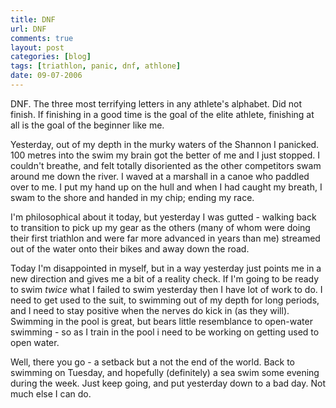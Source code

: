 ```yaml
---
title: DNF
url: DNF
comments: true
layout: post
categories: [blog]
tags: [triathlon, panic, dnf, athlone]
date: 09-07-2006
---
```

<p class="intro">DNF. The three most terrifying letters in any athlete's alphabet. Did not finish. If finishing in a good time is the goal of the elite athlete, finishing at all is the goal of the beginner like me.</p>
Yesterday, out of my depth in the murky waters of the Shannon I panicked. 100 metres into the swim my brain got the better of me and I just stopped. I couldn't breathe, and felt totally disoriented as the other competitors swam around me down the river. I waved at a marshall in a canoe who paddled over to me. I put my hand up on the hull and when I had caught my breath, I swam to the shore and handed in my chip; ending my race.

I'm philosophical about it today, but yesterday I was gutted - walking back to transition to pick up my gear as the others (many of whom were doing their first triathlon and were far more advanced in years than me) streamed out of the water onto their bikes and away down the road.

Today I'm disappointed in myself, but in a way yesterday just points me in a new direction and gives me a bit of a reality check. If I'm going to be ready to swim *twice* what I failed to swim yesterday then I have lot of work to do. I need to get used to the suit, to swimming out of my depth for long periods, and I need to stay positive when the nerves do kick in (as they will). Swimming in the pool is great, but bears little resemblance to open-water swimming - so as I train in the pool i need to be working on getting used to open water.

Well, there you go - a setback but a not the end of the world. Back to swimming on Tuesday, and hopefully (definitely) a sea swim some evening during the week. Just keep going, and put yesterday down to a bad day. Not much else I can do.

